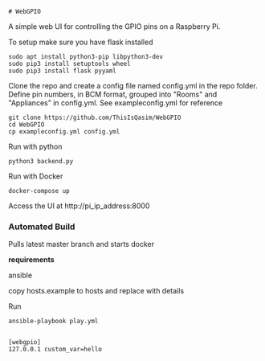     # WebGPIO
A simple web UI for controlling the GPIO pins on a Raspberry Pi.

To setup make sure you have flask installed

    sudo apt install python3-pip libpython3-dev
    sudo pip3 install setuptools wheel
    sudo pip3 install flask pyyaml

Clone the repo and create a config file named config.yml in the repo folder. Define pin numbers, in BCM format, grouped into "Rooms" and "Appliances" in config.yml. See exampleconfig.yml for reference

    git clone https://github.com/ThisIsQasim/WebGPIO
    cd WebGPIO
    cp exampleconfig.yml config.yml

Run with python

    python3 backend.py    
    
Run with Docker

    docker-compose up  

Access the UI at http://pi_ip_address:8000


### Automated Build

Pulls latest master branch and starts docker

**requirements**

ansible

copy hosts.example to hosts and replace with details


Run

    ansible-playbook play.yml
    
 

```angular2html

[webgpio]
127.0.0.1 custom_var=hello

```
